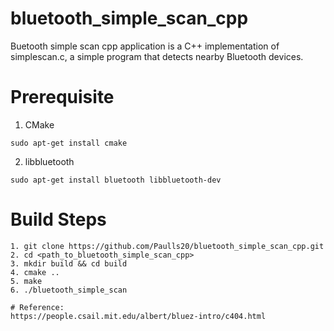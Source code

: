 # bluetooth_simple_scan_cpp
Buetooth simple scan cpp application is a C++ implementation of simplescan.c, a simple program that detects nearby Bluetooth devices.

# Prerequisite
1. CMake
```
sudo apt-get install cmake
```
2. libbluetooth
```
sudo apt-get install bluetooth libbluetooth-dev
```

# Build Steps
```
1. git clone https://github.com/Paulls20/bluetooth_simple_scan_cpp.git
2. cd <path_to_bluetooth_simple_scan_cpp>
3. mkdir build && cd build
4. cmake ..
5. make
6. ./bluetooth_simple_scan

# Reference: 
https://people.csail.mit.edu/albert/bluez-intro/c404.html
